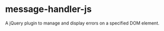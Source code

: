 message-handler-js
==================

A jQuery plugin to manage and display errors on a specified DOM element.
